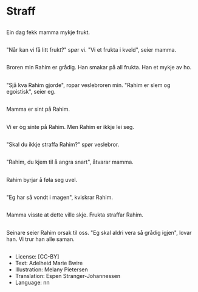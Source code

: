 # Straff

##
Ein dag fekk mamma mykje frukt.

##
"Når kan vi få litt frukt?" spør vi. "Vi et frukta i kveld", seier mamma.

##
Broren min Rahim er grådig. Han smakar på all frukta. Han et mykje av ho.

##
"Sjå kva Rahim gjorde", ropar veslebroren min. "Rahim er slem og egoistisk", seier eg.

##
Mamma er sint på Rahim.

##
Vi er òg sinte på Rahim. Men Rahim er ikkje lei seg.

##
"Skal du ikkje straffa Rahim?" spør veslebror.

##
"Rahim, du kjem til å angra snart", åtvarar mamma.

##
Rahim byrjar å føla seg uvel.

##
"Eg har så vondt i magen", kviskrar Rahim.

##
Mamma visste at dette ville skje. Frukta straffar Rahim.

##
Seinare seier Rahim orsak til oss. "Eg skal aldri vera så grådig igjen", lovar han. Vi trur han alle saman.

##
* License: [CC-BY]
* Text: Adelheid Marie Bwire
* Illustration: Melany Pietersen
* Translation: Espen Stranger-Johannessen
* Language: nn
